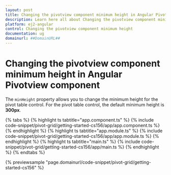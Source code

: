 ```yaml
---
layout: post
title: Changing the pivotview component minimum height in Angular Pivotview component | Syncfusion
description: Learn here all about Changing the pivotview component minimum height in Syncfusion Angular Pivotview component of Syncfusion Essential JS 2 and more.
platform: ej2-angular
control: Changing the pivotview component minimum height 
documentation: ug
domainurl: ##DomainURL##
---
```


# Changing the pivotview component minimum height in Angular Pivotview component

The `minHeight` property allows you to change the minimum height for the pivot table control. For the pivot table control, the default minimum height is **300px**.

{% tabs %}
{% highlight ts tabtitle="app.component.ts" %}
{% include code-snippet/pivot-grid/getting-started-cs156/app/app.component.ts %}
{% endhighlight %}
{% highlight ts tabtitle="app.module.ts" %}
{% include code-snippet/pivot-grid/getting-started-cs156/app/app.module.ts %}
{% endhighlight %}
{% highlight ts tabtitle="main.ts" %}
{% include code-snippet/pivot-grid/getting-started-cs156/app/main.ts %}
{% endhighlight %}
{% endtabs %}
  
{% previewsample "page.domainurl/code-snippet/pivot-grid/getting-started-cs156" %}